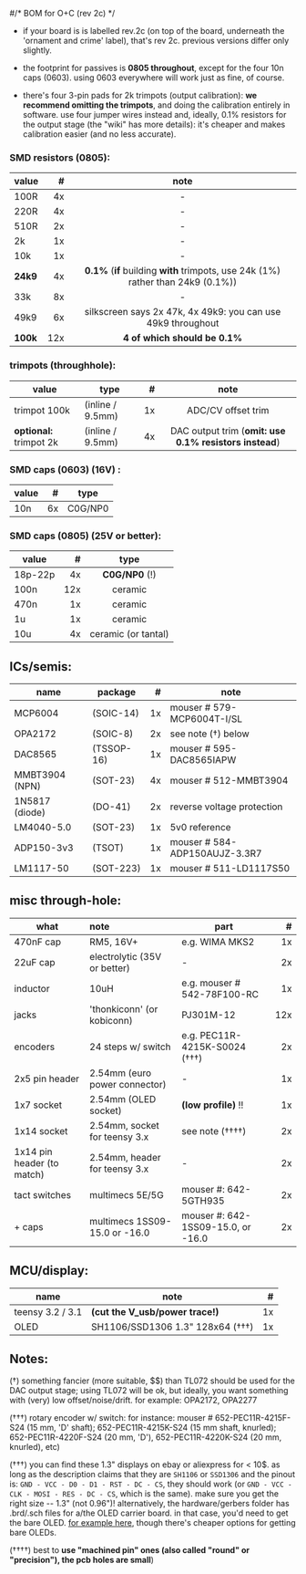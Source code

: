 #/* BOM for O+C (rev 2c) */

- if your board is is labelled rev.2c (on top of the board, underneath the 'ornament and crime' label), that's rev 2c. previous versions differ only slightly.

- the footprint for passives is **0805 throughout**, except for the four 10n caps (0603). using 0603 everywhere will work just as fine, of course.

- there's four 3-pin pads for 2k trimpots (output calibration): **we recommend omitting the trimpots**, and doing the calibration entirely in software. use four jumper wires instead and, ideally, 0.1% resistors for the output stage (the "wiki" has more details): it's cheaper and makes calibration easier (and no less accurate).


### SMD resistors (0805):
| value | #| note |
| --- | ---: | :---: |
| 100R | 4x | - |
| 220R | 4x | - |
| 510R | 2x | - |
| 2k   | 1x | - |
| 10k  | 1x | - |
| **24k9**  | 4x | **0.1%** (**if** building **with** trimpots, use 24k (1%) rather than 24k9 (0.1%))|
| 33k | 8x | - |
| 49k9 | 6x | silkscreen says 2x 47k, 4x 49k9: you can use 49k9 throughout |
| **100k** | 12x | **4 of which should be 0.1%** |



### trimpots (throughhole): 
| value | type | #| note |
| --- | --- | ---: | :---: |
| trimpot 100k | (inline / 9.5mm) | 1x | ADC/CV offset trim |
| **optional:** trimpot 2k | (inline / 9.5mm) | 4x | DAC output trim (**omit: use 0.1% resistors instead**) |

### SMD caps (0603) (16V) :
| value | #| type|
| --- | ---: | :---: |
| 10n | 6x | C0G/NP0 |

### SMD caps (0805) (25V or better):
| value | #| type|
| --- | ---: | :---: |
| 18p-22p | 4x | **C0G/NP0** (!) |
| 100n  | 12x | ceramic | 
| 470n  | 1x  | ceramic |
| 1u    | 1x | ceramic |
| 10u   | 4x | ceramic (or tantal) |

## ICs/semis:

| name | package| #| note |
| --- | --- | ---: | --- |
| MCP6004 | (SOIC-14) | 1x  | mouser # 579-MCP6004T-I/SL |
| OPA2172 | (SOIC-8) | 2x  | see note (†) below |
| DAC8565 | (TSSOP-16) | 1x | mouser # 595-DAC8565IAPW |
| MMBT3904 (NPN) | (SOT-23) | 4x | mouser # 512-MMBT3904 |
| 1N5817 (diode) | (DO-41) | 2x | reverse voltage protection |
| LM4040-5.0 | (SOT-23) | 1x | 5v0 reference |
| ADP150-3v3 | (TSOT) | 1x | mouser # 584-ADP150AUJZ-3.3R7 |
| LM1117-50 | (SOT-223) | 1x | mouser # 511-LD1117S50 |

## misc through-hole:

| what | note | part | # | 
| --- | :--- | --- | ---: | 
| 470nF cap | RM5, 16V+ | e.g. WIMA MKS2 | 1x |
| 22uF cap | electrolytic (35V or better) | - | 2x |
| inductor | 10uH | e.g. mouser # 542-78F100-RC | 1x |
| jacks | 'thonkiconn' (or kobiconn) | PJ301M-12 | 12x |
| encoders | 24 steps w/ switch | e.g. PEC11R-4215K-S0024 (†††) | 2x  |
| 2x5 pin header | 2.54mm (euro power connector) | - | 1x |
| 1x7 socket | 2.54mm (OLED socket) | **(low profile)** !! | 1x |
| 1x14 socket | 2.54mm, socket for teensy 3.x | see note (††††) | 2x | 
| 1x14 pin header (to match) | 2.54mm, header for teensy 3.x | - | 2x |
| tact switches | multimecs 5E/5G | mouser #: 642-5GTH935 | 2x |
| + caps | multimecs 1SS09-15.0 or -16.0 | mouser #: 642-1SS09-15.0, or -16.0 | 2x |

## MCU/display:

| name | note | # |
| --- | --- | ---: |
| teensy 3.2 / 3.1| **(cut the V_usb/power trace!)** | 1x |
| OLED | SH1106/SSD1306 1.3" 128x64 (†††) | 1x  |


## Notes:


(†) something fancier (more suitable, $$) than TL072 should be used for the DAC output stage; using TL072 will be ok, but ideally, you want something with (very) low offset/noise/drift. for example: OPA2172, OPA2277 

(†††)  rotary encoder w/ switch: for instance: mouser # 652-PEC11R-4215F-S24 (15 mm, 'D' shaft); 652-PEC11R-4215K-S24 (15 mm shaft, knurled); 652-PEC11R-4220F-S24 (20 mm, 'D'), 652-PEC11R-4220K-S24 (20 mm, knurled), etc)

(†††) you can find these 1.3" displays on ebay or aliexpress for < 10$. as long as the description claims that they are `SH1106` or `SSD1306` and the pinout is: `GND - VCC - D0 - D1 - RST - DC - CS`, they should work (or `GND - VCC - CLK - MOSI - RES - DC - CS`, which is the same). make sure you get the right size --  1.3" (not 0.96")! alternatively, the hardware/gerbers folder has .brd/.sch files for a/the OLED carrier board. in that case, you'd need to get the bare OLED. [for example here](http://www.buydisplay.com/default/serial-spi-1-3-inch-128x64-oled-display-module-ssd1306-white-on-black), though there's cheaper options for getting bare OLEDs.

(††††) best to **use "machined pin" ones (also called "round" or "precision"), the pcb holes are small**)
